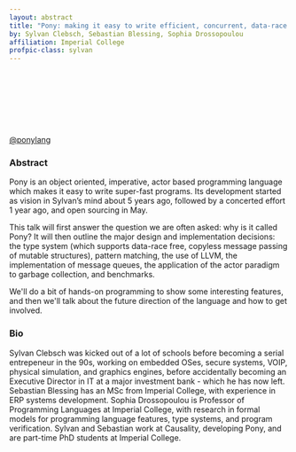 ```yaml
---
layout: abstract
title: "Pony: making it easy to write efficient, concurrent, data-race free programs"
by: Sylvan Clebsch, Sebastian Blessing, Sophia Drossopoulou
affiliation: Imperial College
profpic-class: sylvan
---
```

<br>

<div class="circular sebastian" style="float: left; margin-top: -20px; margin-right: 18px; "></div>
<div class="circular sophia" style="float: left; margin-top: -20px; margin-right: 18px; "></div>

 <br> <br> <br> <br> <br>
[@ponylang](https://twitter.com/ponylang)

### Abstract 

Pony is an object oriented, imperative, actor based programming language which makes it easy to write super-fast programs. Its development started as vision in Sylvan’s mind about 5 years ago, followed by a concerted effort 1 year ago, and open sourcing in May.

This talk will first answer the question we are often asked: why is it called Pony? It will then outline the major design and implementation decisions: the type system (which supports data-race free, copyless message passing of mutable structures), pattern matching, the use of LLVM, the implementation of message queues, the application of the actor paradigm to garbage collection, and benchmarks.

We'll do a bit of hands-on programming to show some interesting features, and then we'll talk about the future direction of the language and how to get involved.

### Bio

Sylvan Clebsch was kicked out of a lot of schools before becoming a serial entrepeneur in the 90s, working on embedded OSes, secure systems, VOIP, physical simulation, and graphics engines, before accidentally becoming an Executive Director in IT at a major investment bank - which he has now left. Sebastian Blessing has an MSc from Imperial College, with experience in ERP systems development. Sophia Drossopoulou is Professor of Programming Languages at Imperial College, with research in formal models for programming language features, type systems, and program verification. Sylvan and Sebastian work at Causality, developing Pony, and are part-time PhD students at Imperial College.